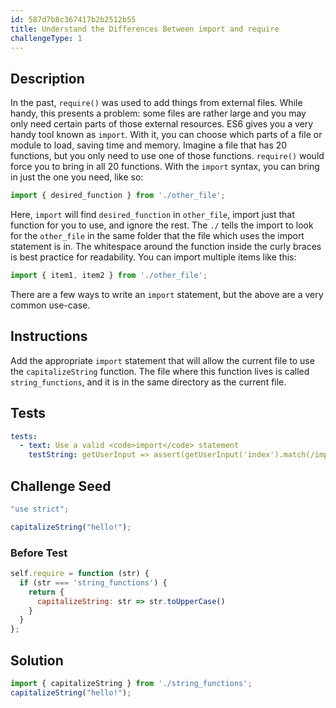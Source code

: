 ```yaml
---
id: 587d7b8c367417b2b2512b55
title: Understand the Differences Between import and require
challengeType: 1
---
```


## Description
<section id='description'>
In the past, <code>require()</code> was used to add things from external files. While handy, this presents a problem: some files are rather large and you may only need certain parts of those external resources.
ES6 gives you a very handy tool known as <code>import</code>. With it, you can choose which parts of a file or module to load, saving time and memory.
Imagine a file that has 20 functions, but you only need to use one of those functions. <code>require()</code> would force you to bring in all 20 functions. With the <code>import</code> syntax, you can bring in just the one you need, like so:

```js
import { desired_function } from './other_file';
```

Here, <code>import</code> will find <code>desired_function</code> in <code>other_file</code>, import just that function for you to use, and ignore the rest. The <code>./</code> tells the import to look for the <code>other_file</code> in the same folder that the file which uses the import statement is in. The whitespace around the function inside the curly braces is best practice for readability.
You can import multiple items like this:

```js
import { item1, item2 } from './other_file';
```

There are a few ways to write an <code>import</code> statement, but the above are a very common use-case.
</section>

## Instructions
<section id='instructions'>
Add the appropriate <code>import</code> statement that will allow the current file to use the <code>capitalizeString</code> function. The file where this function lives is called <code>string_functions</code>, and it is in the same directory as the current file.
</section>

## Tests
<section id='tests'>

```yml
tests:
  - text: Use a valid <code>import</code> statement
    testString: getUserInput => assert(getUserInput('index').match(/import\s*\{\s*capitalizeString\s*\}\s*from\s*("|')(\.\/string_functions|string_functions)\1(|\/\/|;\s|\s)/g));
```

</section>

## Challenge Seed
<section id='challengeSeed'>

<div id='js-seed'>

```js
"use strict";

capitalizeString("hello!");
```

</div>

### Before Test
<div id='js-setup'>

```js
self.require = function (str) {
  if (str === 'string_functions') {
    return {
      capitalizeString: str => str.toUpperCase()
    }
  }
};
```

</div>

</section>

## Solution
<section id='solution'>

```js
import { capitalizeString } from './string_functions';
capitalizeString("hello!");
```

</section>
